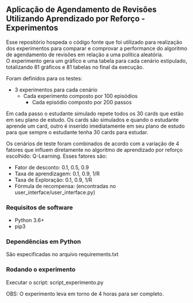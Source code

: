 ## Aplicação de Agendamento de Revisões Utilizando Aprendizado por Reforço - Experimentos
Esse repositório hospeda o código fonte que foi utilizado para realização dos experimentos para comparar e comprovar a 
performance do algoritmo de agendamento de revisões em relação a uma política aleatória.  
O experimento gera um gráfico e uma tabela para cada cenário estipulado, totalizando 81 gráficos e 81 tabelas no final 
da execução.  
  
Foram definidos para os testes:
* 3 experimentos para cada cenário
    * Cada experimento composto por 100 episódios
        * Cada episódio composto por 200 passos  
        
Em cada passo o estudante simulado repete todos os 30 cards que estão em seu plano de estudo. Os cards são simulados e 
quando o estudante aprende um card, outro é inserido imediatamente em seu plano de estudo para que sempre o estudante 
tenha 30 cards para estudar.

Os cenários de teste foram combinados de acordo com a variação de 4 fatores que  influem diretamente no algoritmo de 
aprendizado por reforço escolhido: Q-Learning. Esses fatores são:
* Fator de desconto: 0.1, 0.5, 0.9
* Taxa de aprendizagem: 0.1, 0.9, 1/R
* Taxa de Exploração: 0.1, 0.9, 1/R
* Fórmula de recompensa: (encontradas no user_interface/user_interface.py)

### Requisitos de software
* Python 3.6+
* pip3

### Dependências em Python
São especificadas no arquivo requirements.txt

### Rodando o experimento
Executar o script: script_experimento.py  

OBS: O experimento leva em torno de 4 horas para ser completo.

